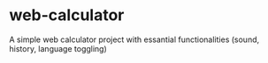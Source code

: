 # web-calculator
A simple web calculator project with essantial functionalities (sound, history, language toggling)
